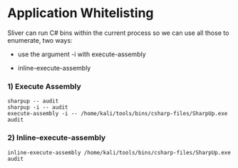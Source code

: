 # Application Whitelisting

Sliver can run C# bins within the current process so we can use all those to enumerate, two ways:

- use the argument -i with execute-assembly

- inline-execute-assembly

### 1) Execute Assembly

    sharpup -- audit
    sharpup -i -- audit
    execute-assembly -i -- /home/kali/tools/bins/csharp-files/SharpUp.exe audit

### 2) Inline-execute-assembly

    inline-execute-assembly /home/kali/tools/bins/csharp-files/SharpUp.exe audit

